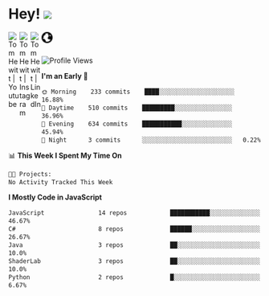 # Hey! <img src="https://media.giphy.com/media/hvRJCLFzcasrR4ia7z/giphy.gif" width="25px">

<a href="https://www.youtube.com/user/tomhewittification/videos?view_as=subscriber">
  <img align="left" alt="Tom Hewitt | Youtube" width="22px" src="https://raw.githubusercontent.com/peterthehan/peterthehan/master/assets/youtube.svg" />
</a>

<a href="https://www.instagram.com/iamtomhewitt/">
  <img align="left" alt="Tom Hewitt | Instagram" width="22px" src="https://i.pinimg.com/originals/18/a6/44/18a6443f79f1dc89ad9c30eb057f6007.png" />
</a>

<a href="https://www.linkedin.com/in/thomas-hewitt-ab7724a8/">
  <img align="left" alt="Tom Hewitt | LinkedIn" width="22px" src="https://raw.githubusercontent.com/peterthehan/peterthehan/master/assets/linkedin.svg" />
</a>

<a href="https://iamtomhewitt.github.io/website/#/">
  <img align="left" alt="Tom Hewitt | Website" width="22px" src="https://raw.githubusercontent.com/iconic/open-iconic/master/svg/globe.svg"/>
</a>

</br>
</br>

<!--START_SECTION:waka-->
![Profile Views](http://img.shields.io/badge/Profile%20Views-60-blue)

**I'm an Early 🐤** 

```text
🌞 Morning    233 commits    ████░░░░░░░░░░░░░░░░░░░░░   16.88% 
🌆 Daytime    510 commits    █████████░░░░░░░░░░░░░░░░   36.96% 
🌃 Evening    634 commits    ███████████░░░░░░░░░░░░░░   45.94% 
🌙 Night      3 commits      ░░░░░░░░░░░░░░░░░░░░░░░░░   0.22%

```


📊 **This Week I Spent My Time On** 

```text
🐱‍💻 Projects: 
No Activity Tracked This Week

```

**I Mostly Code in JavaScript** 

```text
JavaScript               14 repos            ███████████░░░░░░░░░░░░░░   46.67% 
C#                       8 repos             ██████░░░░░░░░░░░░░░░░░░░   26.67% 
Java                     3 repos             ██░░░░░░░░░░░░░░░░░░░░░░░   10.0% 
ShaderLab                3 repos             ██░░░░░░░░░░░░░░░░░░░░░░░   10.0% 
Python                   2 repos             █░░░░░░░░░░░░░░░░░░░░░░░░   6.67%

```



<!--END_SECTION:waka-->